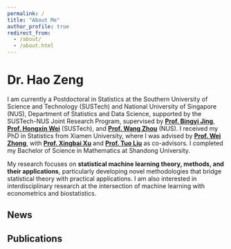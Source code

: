 ```yaml
---
permalink: /
title: "About Me"
author_profile: true
redirect_from: 
  - /about/
  - /about.html
---
```


# Dr. Hao Zeng

I am currently a Postdoctoral in Statistics at the Southern University of Science and Technology (SUSTech) and National University of Singapore (NUS), Department of Statistics and Data Science, supported by the SUSTech-NUS Joint Research Program, supervised by **[Prof. Bingyi Jing](https://www.sustech.edu.cn/zh/faculties/jingbing-yi.html)**, **[Prof. Hongxin Wei](https://hongxin001.github.io/)** (SUSTech), and **[Prof. Wang Zhou](https://www.stat.nus.edu.sg/wang-zhou/)** (NUS). I received my PhD in Statistics from Xiamen University, where I was advised by **[Prof. Wei Zhong](https://faculty.xmu.edu.cn/wzhong/zh_CN/index/559037/list/index.htm)**, with **[Prof. Xingbai Xu](https://faculty.xmu.edu.cn/XXB/zh_CN/index.htm)** and **[Prof. Tuo Liu](https://faculty.xmu.edu.cn/LT1234/zh_CN/index/582397/list/index.htm)** as co-advisors. I completed my Bachelor of Science in Mathematics at Shandong University. 

My research focuses on **statistical machine learning theory, methods, and their applications**, particularly developing novel methodologies that bridge statistical theory with practical applications. I am also interested in interdisciplinary research at the intersection of machine learning with econometrics and biostatistics.

## News


## Publications


